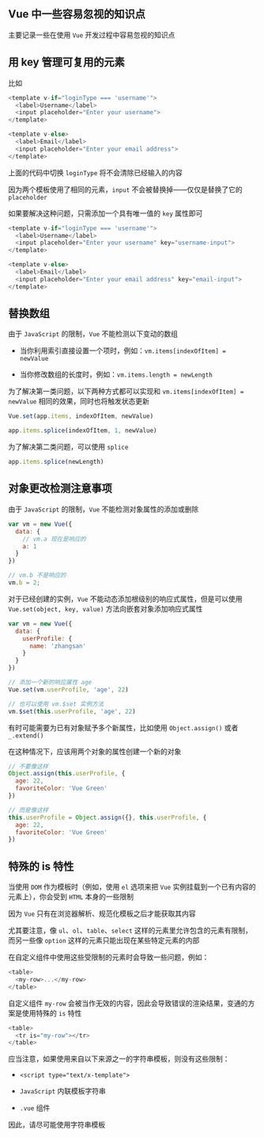 









## Vue 中一些容易忽视的知识点

主要记录一些在使用 `Vue` 开发过程中容易忽视的知识点

<!--more-->

## 用 key 管理可复用的元素

比如

```js
<template v-if="loginType === 'username'">
  <label>Username</label>
  <input placeholder="Enter your username">
</template>

<template v-else>
  <label>Email</label>
  <input placeholder="Enter your email address">
</template>
```

上面的代码中切换 `loginType` 将不会清除已经输入的内容

因为两个模板使用了相同的元素，`input` 不会被替换掉——仅仅是替换了它的 `placeholder`

如果要解决这种问题，只需添加一个具有唯一值的 `key` 属性即可

```js
<template v-if="loginType === 'username'">
  <label>Username</label>
  <input placeholder="Enter your username" key="username-input">
</template>

<template v-else>
  <label>Email</label>
  <input placeholder="Enter your email address" key="email-input">
</template>
```


## 替换数组

由于 `JavaScript` 的限制，`Vue` 不能检测以下变动的数组

* 当你利用索引直接设置一个项时，例如：`vm.items[indexOfItem] = newValue`

* 当你修改数组的长度时，例如：`vm.items.length = newLength`

为了解决第一类问题，以下两种方式都可以实现和 `vm.items[indexOfItem] = newValue` 相同的效果，同时也将触发状态更新

```js
Vue.set(app.items, indexOfItem, newValue)
```

```js
app.items.splice(indexOfItem, 1, newValue)
```

为了解决第二类问题，可以使用 `splice`

```js
app.items.splice(newLength)
```


## 对象更改检测注意事项

由于 `JavaScript` 的限制，`Vue` 不能检测对象属性的添加或删除

```js
var vm = new Vue({
  data: {
    // vm.a 现在是响应的
    a: 1
  }
})

// vm.b 不是响应的
vm.b = 2;
```

对于已经创建的实例，`Vue` 不能动态添加根级别的响应式属性，但是可以使用 `Vue.set(object, key, value)` 方法向嵌套对象添加响应式属性

```js
var vm = new Vue({
  data: {
    userProfile: {
      name: 'zhangsan'
    }
  }
})

// 添加一个新的响应属性 age
Vue.set(vm.userProfile, 'age', 22)

// 也可以使用 vm.$set 实例方法
vm.$set(this.userProfile, 'age', 22)
```

有时可能需要为已有对象赋予多个新属性，比如使用 `Object.assign()` 或者 `_.extend()`

在这种情况下，应该用两个对象的属性创建一个新的对象

```js
// 不要像这样
Object.assign(this.userProfile, {
  age: 22,
  favoriteColor: 'Vue Green'
})

// 而是像这样
this.userProfile = Object.assign({}, this.userProfile, {
  age: 22,
  favoriteColor: 'Vue Green'
})
```



## 特殊的 is 特性

当使用 `DOM` 作为模板时（例如，使用 `el` 选项来把 `Vue` 实例挂载到一个已有内容的元素上），你会受到 `HTML` 本身的一些限制

因为 `Vue` 只有在浏览器解析、规范化模板之后才能获取其内容

尤其要注意，像 `ul`、`ol`、`table`、`select` 这样的元素里允许包含的元素有限制，而另一些像 `option` 这样的元素只能出现在某些特定元素的内部

在自定义组件中使用这些受限制的元素时会导致一些问题，例如：

```js
<table>
  <my-row>...</my-row>
</table>
```

自定义组件 `my-row` 会被当作无效的内容，因此会导致错误的渲染结果，变通的方案是使用特殊的 `is` 特性

```js
<table>
  <tr is="my-row"></tr>
</table>
```

应当注意，如果使用来自以下来源之一的字符串模板，则没有这些限制：

* `<script type="text/x-template">`

* `JavaScript` 内联模板字符串

* `.vue` 组件

因此，请尽可能使用字符串模板

